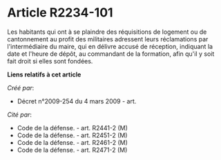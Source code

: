 # Article R2234-101

Les habitants qui ont à se plaindre des réquisitions de logement ou de cantonnement au profit des militaires adressent leurs
réclamations par l'intermédiaire du maire, qui en délivre accusé de réception, indiquant la date et l'heure de dépôt, au
commandant de la formation, afin qu'il y soit fait droit si elles sont fondées.

**Liens relatifs à cet article**

_Créé par_:

  - Décret n°2009-254 du 4 mars 2009 - art.

_Cité par_:

  - Code de la défense. - art. R2441-2 (M)
  - Code de la défense. - art. R2451-2 (M)
  - Code de la défense. - art. R2461-2 (M)
  - Code de la défense. - art. R2471-2 (M)
